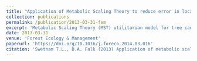 ```yaml
---
title: "Application of Metabolic Scaling Theory to reduce error in local maxima tree segmentation from aerial LiDAR"
collection: publications
permalink: /publication/2013-03-31-fem
excerpt: 'Metabolic Scaling Theory (MST) utilitarian model for tree canopy and height allometry.'
date: 2013-03-31
venue: 'Forest Ecology & Management'
paperurl: 'https://doi.org/10.1016/j.foreco.2014.03.016'
citation: 'Swetnam T.L., D.A. Falk (2013) Application of metabolic scaling theory to reduce error in local maxima tree segmentation from aerial LiDAR, Forest Ecology and Management, 2014'
---
```

